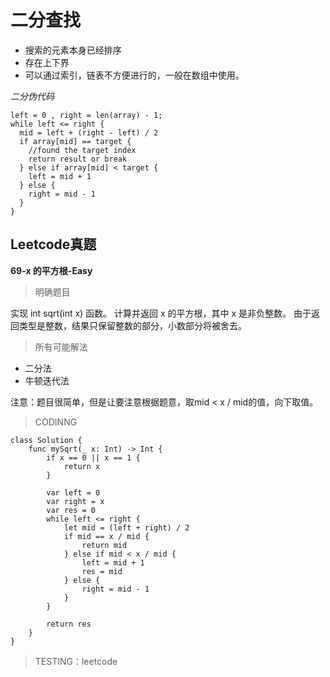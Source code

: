# 二分查找

- 搜索的元素本身已经排序
- 存在上下界
- 可以通过索引，链表不方便进行的，一般在数组中使用。

*二分伪代码*
```
left = 0 , right = len(array) - 1;
while left <= right {
  mid = left + (right - left) / 2
  if array[mid] == target {
    //found the target index
    return result or break
  } else if array[mid] < target {
    left = mid + 1
  } else {
    right = mid - 1
  }
}
```
## Leetcode真题

**69-x 的平方根-Easy**

> 明确题目

实现 int sqrt(int x) 函数。
计算并返回 x 的平方根，其中 x 是非负整数。
由于返回类型是整数，结果只保留整数的部分，小数部分将被舍去。

> 所有可能解法

- 二分法
- 牛顿迭代法

注意：题目很简单，但是让要注意根据题意，取mid < x / mid的值，向下取值。
> CODINNG

```
class Solution {
    func mySqrt(_ x: Int) -> Int {
        if x == 0 || x == 1 {
            return x
        }

        var left = 0
        var right = x
        var res = 0
        while left <= right {
            let mid = (left + right) / 2
            if mid == x / mid {
                return mid
            } else if mid < x / mid {
                left = mid + 1
                res = mid
            } else {
                right = mid - 1
            }
        }

        return res
    }
}
```
> TESTING：leetcode
